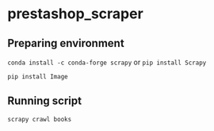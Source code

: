 # prestashop_scraper

## Preparing environment

```conda install -c conda-forge scrapy``` or ```pip install Scrapy```

```pip install Image```

## Running script

```scrapy crawl books```
